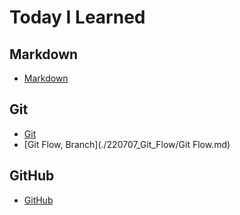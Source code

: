 # Today I Learned

## Markdown

- [Markdown](./220705_Git/Markdown/markdown.md)

## Git

- [Git](./220705_Git/Git.md)
- [Git Flow, Branch](./220707_Git_Flow/Git Flow.md)

## GitHub

- [GitHub](./220706_Github/Github.md)

